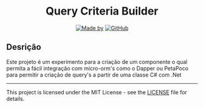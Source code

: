 <h1 align="center">
	Query Criteria Builder
</h1>

<p align="center">
	<a href="linkedin.com/in/adriano-victor-4022b129" target="_blank" rel="noopener noreferrer"><img alt="Made by" src="https://img.shields.io/badge/made%20by-Adriano%20Victor%20dos%20Santos-%23FF9000"></a>
  <a href="https://github.com/adrianovictor/query-criteria-demo/README.md"><img alt="GitHub" src="https://img.shields.io/github/license/EliasGcf/gobarber?color=%23FF9000"></a>
</p>


<h2>Desrição</h2>

Este projeto é um experimento para a criação de um componente o qual permita a fácil integração com micro-orm's como o Dapper ou PetaPoco para permitir a criação de query's a partir de uma classe C# com .Net


<hr />

This project is licensed under the MIT License - see the [LICENSE](LICENSE) file for details.
